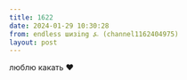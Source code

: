 ```yaml
---
title: 1622
date: 2024-01-29 10:30:28
from: endless шизing ⍼ (channel1162404975)
layout: post
---
```


люблю какать ❤️

